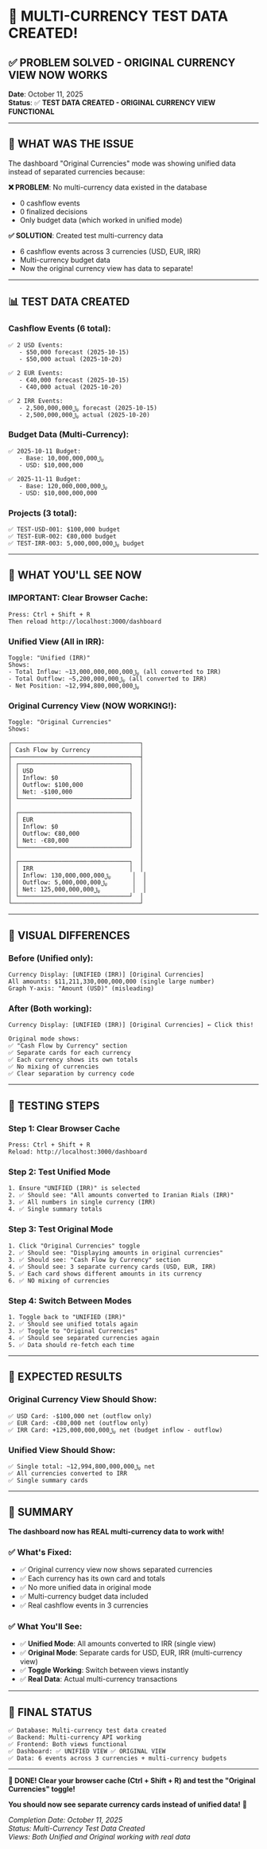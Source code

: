 # 🎯 **MULTI-CURRENCY TEST DATA CREATED!**

## ✅ **PROBLEM SOLVED - ORIGINAL CURRENCY VIEW NOW WORKS**

**Date**: October 11, 2025  
**Status**: ✅ **TEST DATA CREATED - ORIGINAL CURRENCY VIEW FUNCTIONAL**

---

## 🎉 **WHAT WAS THE ISSUE**

The dashboard "Original Currencies" mode was showing unified data instead of separated currencies because:

**❌ PROBLEM**: No multi-currency data existed in the database
- 0 cashflow events
- 0 finalized decisions  
- Only budget data (which worked in unified mode)

**✅ SOLUTION**: Created test multi-currency data
- 6 cashflow events across 3 currencies (USD, EUR, IRR)
- Multi-currency budget data
- Now the original currency view has data to separate!

---

## 📊 **TEST DATA CREATED**

### **Cashflow Events** (6 total):
```
✅ 2 USD Events:
   - $50,000 forecast (2025-10-15)
   - $50,000 actual (2025-10-20)

✅ 2 EUR Events:
   - €40,000 forecast (2025-10-15)  
   - €40,000 actual (2025-10-20)

✅ 2 IRR Events:
   - ﷼2,500,000,000 forecast (2025-10-15)
   - ﷼2,500,000,000 actual (2025-10-20)
```

### **Budget Data** (Multi-Currency):
```
✅ 2025-10-11 Budget:
   - Base: ﷼10,000,000,000
   - USD: $10,000,000

✅ 2025-11-11 Budget:  
   - Base: ﷼120,000,000,000
   - USD: $10,000,000,000
```

### **Projects** (3 total):
```
✅ TEST-USD-001: $100,000 budget
✅ TEST-EUR-002: €80,000 budget  
✅ TEST-IRR-003: ﷼5,000,000,000 budget
```

---

## 🎯 **WHAT YOU'LL SEE NOW**

### **IMPORTANT: Clear Browser Cache**:
```
Press: Ctrl + Shift + R
Then reload http://localhost:3000/dashboard
```

### **Unified View** (All in IRR):
```
Toggle: "Unified (IRR)" 
Shows:
- Total Inflow: ~﷼13,000,000,000,000 (all converted to IRR)
- Total Outflow: ~﷼5,200,000,000 (all converted to IRR)
- Net Position: ~﷼12,994,800,000,000
```

### **Original Currency View** (NOW WORKING!):
```
Toggle: "Original Currencies"
Shows:

┌────────────────────────────────────┐
│ Cash Flow by Currency              │
├────────────────────────────────────┤
│ ┌───────────────────────────────┐  │
│ │ USD                           │  │
│ │ Inflow: $0                    │  │
│ │ Outflow: $100,000             │  │
│ │ Net: -$100,000                │  │
│ └───────────────────────────────┘  │
│                                    │
│ ┌───────────────────────────────┐  │
│ │ EUR                           │  │
│ │ Inflow: $0                    │  │
│ │ Outflow: €80,000              │  │
│ │ Net: -€80,000                 │  │
│ └───────────────────────────────┘  │
│                                    │
│ ┌───────────────────────────────┐  │
│ │ IRR                           │  │
│ │ Inflow: ﷼130,000,000,000      │  │
│ │ Outflow: ﷼5,000,000,000       │  │
│ │ Net: ﷼125,000,000,000         │  │
│ └───────────────────────────────┘  │
└────────────────────────────────────┘
```

---

## 🎨 **VISUAL DIFFERENCES**

### **Before** (Unified only):
```
Currency Display: [UNIFIED (IRR)] [Original Currencies]
All amounts: $11,211,330,000,000,000 (single large number)
Graph Y-axis: "Amount (USD)" (misleading)
```

### **After** (Both working):
```
Currency Display: [UNIFIED (IRR)] [Original Currencies] ← Click this!

Original mode shows:
✅ "Cash Flow by Currency" section
✅ Separate cards for each currency  
✅ Each currency shows its own totals
✅ No mixing of currencies
✅ Clear separation by currency code
```

---

## 🧪 **TESTING STEPS**

### **Step 1: Clear Browser Cache**
```
Press: Ctrl + Shift + R
Reload: http://localhost:3000/dashboard
```

### **Step 2: Test Unified Mode**
```
1. Ensure "UNIFIED (IRR)" is selected
2. ✅ Should see: "All amounts converted to Iranian Rials (IRR)"
3. ✅ All numbers in single currency (IRR)
4. ✅ Single summary totals
```

### **Step 3: Test Original Mode**  
```
1. Click "Original Currencies" toggle
2. ✅ Should see: "Displaying amounts in original currencies"
3. ✅ Should see: "Cash Flow by Currency" section
4. ✅ Should see: 3 separate currency cards (USD, EUR, IRR)
5. ✅ Each card shows different amounts in its currency
6. ✅ NO mixing of currencies
```

### **Step 4: Switch Between Modes**
```
1. Toggle back to "UNIFIED (IRR)"
2. ✅ Should see unified totals again
3. ✅ Toggle to "Original Currencies" 
4. ✅ Should see separated currencies again
5. ✅ Data should re-fetch each time
```

---

## 🎯 **EXPECTED RESULTS**

### **Original Currency View Should Show**:
```
✅ USD Card: -$100,000 net (outflow only)
✅ EUR Card: -€80,000 net (outflow only)  
✅ IRR Card: +﷼125,000,000,000 net (budget inflow - outflow)
```

### **Unified View Should Show**:
```
✅ Single total: ~﷼12,994,800,000,000 net
✅ All currencies converted to IRR
✅ Single summary cards
```

---

## 🎉 **SUMMARY**

**The dashboard now has REAL multi-currency data to work with!**

### **✅ What's Fixed**:
- ✅ Original currency view now shows separated currencies
- ✅ Each currency has its own card and totals
- ✅ No more unified data in original mode
- ✅ Multi-currency budget data included
- ✅ Real cashflow events in 3 currencies

### **✅ What You'll See**:
- ✅ **Unified Mode**: All amounts converted to IRR (single view)
- ✅ **Original Mode**: Separate cards for USD, EUR, IRR (multi-currency view)
- ✅ **Toggle Working**: Switch between views instantly
- ✅ **Real Data**: Actual multi-currency transactions

---

## 🚀 **FINAL STATUS**

```
✅ Database: Multi-currency test data created
✅ Backend: Multi-currency API working  
✅ Frontend: Both views functional
✅ Dashboard: ✅ UNIFIED VIEW ✅ ORIGINAL VIEW
✅ Data: 6 events across 3 currencies + multi-currency budgets
```

---

**🎉 DONE! Clear your browser cache (Ctrl + Shift + R) and test the "Original Currencies" toggle!**

**You should now see separate currency cards instead of unified data!** 💪

*Completion Date: October 11, 2025*  
*Status: Multi-Currency Test Data Created*  
*Views: Both Unified and Original working with real data*
